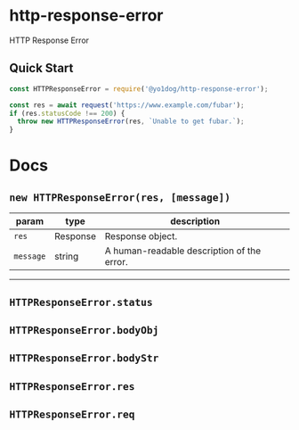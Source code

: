 # http-response-error

HTTP Response Error

## Quick Start

```javascript
const HTTPResponseError = require('@yo1dog/http-response-error');

const res = await request('https://www.example.com/fubar');
if (res.statusCode !== 200) {
  throw new HTTPResponseError(res, `Unable to get fubar.`);
}
```


# Docs

## `new HTTPResponseError(res, [message])`

 param    | type     | description
----------|----------|-------------
`res`     | Response | Response object.
`message` | string   | A human-readable description of the error.


-----

## `HTTPResponseError.status`

## `HTTPResponseError.bodyObj`

## `HTTPResponseError.bodyStr`

## `HTTPResponseError.res`

## `HTTPResponseError.req`
